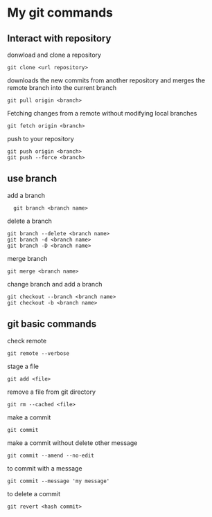 # My git commands

## Interact with repository

  donwload and clone a repository

  ```git
  git clone <url repository>
  ```

  downloads the new commits from another repository and merges the remote branch into the current branch

  ```git
  git pull origin <branch>
  ```

  Fetching changes from a remote without modifying local branches

  ```git
  git fetch origin <branch>
  ```

  push to your repository
  
  ```git
  git push origin <branch>
  git push --force <branch>
  ```

## use branch

  add a branch

  ```git
    git branch <branch name>
  ```

  delete a branch

  ```git
  git branch --delete <branch name>
  git branch -d <branch name>
  git branch -D <branch name>
  ```

  merge branch

  ```git
  git merge <branch name>
  ```

  change branch and add a branch

  ```git
  git checkout --branch <branch name>
  git checkout -b <branch name>
  ```
  
## git basic commands

  check remote

  ```git
  git remote --verbose
  ```

  stage a file

  ```git
  git add <file>
  ```

  remove a file from git directory

  ```git
  git rm --cached <file>
  ```

  make a commit

  ```git
  git commit
  ```

  make a commit without delete other message

  ```git
  git commit --amend --no-edit
  ```

  to commit with a message
  
  ```git
  git commit --message 'my message'
  ```

  to delete a commit

  ```git
  git revert <hash commit>
  ```
